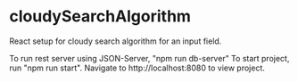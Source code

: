 # cloudySearchAlgorithm
React setup for cloudy search algorithm for an input field.

To run rest server using JSON-Server, "npm run db-server"
To start project, run "npm run start". Navigate to http://localhost:8080 to view project.
